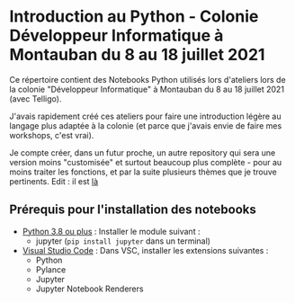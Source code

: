 # Introduction au Python - Colonie Développeur Informatique à Montauban du 8 au 18 juillet 2021

Ce répertoire contient des Notebooks Python utilisés lors d'ateliers lors de la colonie "Développeur Informatique" à Montauban du 8 au 18 juillet 2021 (avec Telligo).

J'avais rapidement créé ces ateliers pour faire une introduction légère au langage plus adaptée à la colonie (et parce que j'avais envie de faire mes workshops, c'est vrai).

Je compte créer, dans un futur proche, un autre repository qui sera une version moins "customisée" et surtout beaucoup plus complète - pour au moins traiter les fonctions, et par la suite plusieurs thèmes que je trouve pertinents. Edit : il est [là](https://github.com/ajuelosemmanuel/Apprendre_Python)

## Prérequis pour l'installation des notebooks

+ [Python 3.8 ou plus](https://www.python.org/downloads/) : Installer le module suivant :
    + jupyter (`pip install jupyter` dans un terminal)
+ [Visual Studio Code](https://code.visualstudio.com/download) : Dans VSC, installer les extensions suivantes :
    + Python
    + Pylance
    + Jupyter
    + Jupyter Notebook Renderers
